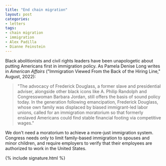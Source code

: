 ```yaml
---
title: "End chain migration"
layout: post
categories:
- letters
tags:
- chain migration
- immigration
- Alex Padilla
- Dianne Feinstein
---
```


Black abolitionists and civil rights leaders have been unapologetic about putting Americans first in immigration policy. As Pamela Denise Long writes in *American Affairs* ("Immigration Viewed From the Back of the Hiring Line," August, 2022):

> "The advocacy of Frederick Douglass, a former slave and presidential adviser, alongside other black icons like A. Philip Randolph and Congresswoman Barbara Jordan, still offers the basis of sound policy today. In the generation following emancipation, Frederick Douglass, whose own family was displaced by biased immigrant-led labor unions, called for an immigration moratorium so that formerly enslaved Americans could find stable financial footing via competitive wages."

We don't need a moratorium to achieve a more-just immigration system. Congress needs only to limit family-based immigration to spouses and minor children, and require employers to verify that their employees are authorized to work in the United States.

{% include signature.html %}
